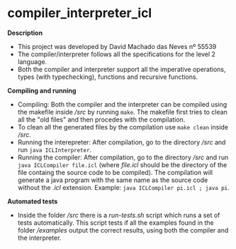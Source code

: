 # compiler_interpreter_icl

**Description**
  - This project was developed by David Machado das Neves nº 55539
  - The compiler/interpreter follows all the specifications for the level 2 language.
  - Both the compiler and interpreter support all the imperative operations, types (with typechecking), functions and recursive functions.

**Compiling and running**
  - Compiling: Both the compiler and the interpreter can be compiled using the makefile inside */src* by running `make`. The makefile first tries to clean all the "old files" and then procedes with the compilation.
  - To clean all the generated files by the compilation use `make clean` inside */src*.
  - Running the interepreter: After compilation, go to the directory */src* and run `java ICLInterpreter`.
  - Running the compiler: After compilation, go to the directory */src* and run `java ICLCompiler file.icl` (where *file.icl* should be the directory of the file containg the source code to be compiled). The compilation will generate a java program with the same name as the source code without the *.icl* extension. Example: `java ICLCompiler pi.icl ; java pi`.

**Automated tests**
  - Inside the folder */src* there is a *run-tests.sh* script which runs a set of tests automatically. This script tests if all the examples found in the folder */examples* output the correct results, using both the compiler and the interpreter.
<!--

**Description**
- An interpreter and respective compiler, that generates JVM bytecode, for a made up language. Wirtten as an assignment for the *Interpretation and Compilation of Programming Languages (ICL)* course.

**Features**

**Examples**
- Approximating 100*Pi
    ```ruby
    def
        mod : (int,int)int = fun dividend:int, divisor:int ->
            dividend - divisor * (dividend/divisor)
        end

        seed : ref int = new 2

        random : ()int = fun ->
            seed := mod(8121 * !seed + 28411, 181);
            !seed
        end

        isInsideCircle : (int,int)bool = fun x:int, y:int ->
            (x*x) + (y*y) <= 32767
        end
    in

        def
            i : ref int = new 0
            s : ref int = new 0
            pi : ref int = new 0
        in

            while !i < 30000 do

                def
                    x : int = random()
                    y : int = random()
                in
                    if isInsideCircle(x,y) then
                        s := !s+1
                    else
                        !s
                    end;

                    i := !i+1
                end

            end;

            pi := (4 * !s * 100) / 30000;
            println !pi
        end

    end;;
    ```

- Recursive factorial
    ```ruby
    def
        f : (int)int = fun x:int -> 

                if x==0 then 1 else x*(f(x-1)) end 
            end
    in
        f(5)
    end;;
    ```

- Function as agrument
    ```ruby
    def 
        f:((int)int)int = fun g:(int)int -> g (10) end
    in
        def x:int = f(fun y:int -> y*2 end)
        in
            println (x+2)
        end
    end;;
    ```
-->